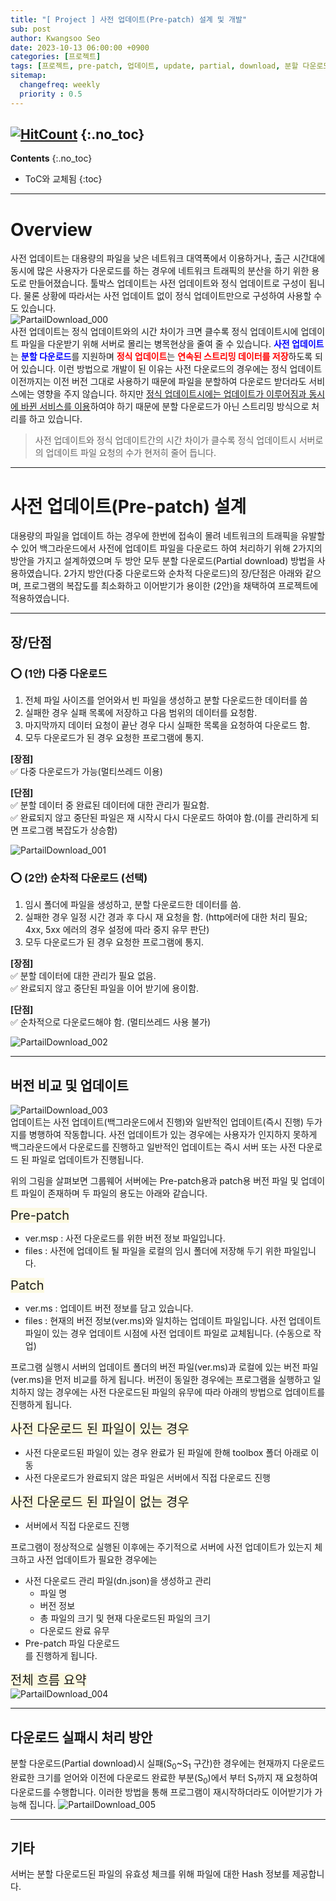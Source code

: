```yaml
---
title: "[ Project ] 사전 업데이트(Pre-patch) 설계 및 개발" 
sub: post
author: Kwangsoo Seo
date: 2023-10-13 06:00:00 +0900
categories: [프로젝트]
tags: [프로젝트, pre-patch, 업데이트, update, partial, download, 분할 다운로드]
sitemap:
  changefreq: weekly
  priority : 0.5
---
```

[![HitCount](https://hits.dwyl.com/MonosLab/post38.svg?style=flat-square&show=unique)](http://hits.dwyl.com/MonosLab/post38)
{:.no_toc}
---
**Contents**
{:.no_toc}

* ToC와 교체됨
{:toc}  

---   
# <b> Overview</b>   
사전 업데이트는 대용량의 파일을 낮은 네트워크 대역폭에서 이용하거나, 출근 시간대에 동시에 많은 사용자가 다운로드를 하는 경우에 네트워크 트래픽의 분산을 하기 위한 용도로 만들어졌습니다. 툴박스 업데이트는 사전 업데이트와 정식 업데이트로 구성이 됩니다. 물론 상황에 따라서는 사전 업데이트 없이 정식 업데이트만으로 구성하여 사용할 수도 있습니다.   
![PartailDownload_000](https://monoslab.github.io/assets/img/posts/update_method.png)   
사전 업데이트는 정식 업데이트와의 시간 차이가 크면 클수록 정식 업데이트시에 업데이트 파일을 다운받기 위해 서버로 몰리는 병목현상을 줄여 줄 수 있습니다. <span style="color:blue;font-weight: bold;">사전 업데이트</span>는 <span style="color:blue;font-weight: bold;">분할 다운로드</span>를 지원하며 <span style="color:red;font-weight: bold;">정식 업데이트</span>는 <span style="color:red;font-weight: bold;">연속된 스트리밍 데이터를 저장</span>하도록 되어 있습니다. 이런 방법으로 개발이 된 이유는 사전 다운로드의 경우에는 정식 업데이트 이전까지는 이전 버전 그대로 사용하기 때문에 파일을 분할하여 다운로드 받더라도 서비스에는 영향을 주지 않습니다. 하지만 <span style="text-decoration:underline">정식 업데이트시에는 업데이트가 이루어짐과 동시에 바뀐 서비스를 이용</span>하여야 하기 때문에 분할 다운로드가 아닌 스트리밍 방식으로 처리를 하고 있습니다.   
> 사전 업데이트와 정식 업데이트간의 시간 차이가 클수록 정식 업데이트시 서버로의 업데이트 파일 요청의 수가 현저히 줄어 듭니다.    

---   
# <b>사전 업데이트(Pre-patch) 설계</b>   
대용량의 파일을 업데이트 하는 경우에 한번에 접속이 몰려 네트워크의 트래픽을 유발할 수 있어 백그라운드에서 사전에 업데이트 파일을 다운로드 하여 처리하기 위해 2가지의 방안을 가지고 설계하였으며 두 방안 모두 분할 다운로드(Partial download) 방법을 사용하였습니다.
2가지 방안(다중 다운로드와 순차적 다운로드)의 장/단점은 아래와 같으며, 프로그램의 복잡도를 최소화하고 이어받기가 용이한 (2안)을 채택하여 프로젝트에 적용하였습니다.

---   

## <b>장/단점</b>   
### <b>⭕ (1안) 다중 다운로드</b>   
1. 전체 파일 사이즈를 얻어와서 빈 파일을 생성하고 분할 다운로드한 데이터를 씀   
2. 실패한 경우 실패 목록에 저장하고 다음 범위의 데이터를 요청함.   
3. 마지막까지 데이터 요청이 끝난 경우 다시 실패한 목록을 요청하여 다운로드 함.   
4. 모두 다운로드가 된 경우 요청한 프로그램에 통지.   

<b>[장점]</b>   
✅ 다중 다운로드가 가능(멀티쓰레드 이용)   

<b>[단점]</b>   
✅ 분할 데이터 중 완료된 데이터에 대한 관리가 필요함.   
✅ 완료되지 않고 중단된 파일은 재 시작시 다시 다운로드 하여야 함.(이를 관리하게 되면 프로그램 복잡도가 상승함)   

![PartailDownload_001](https://monoslab.github.io/assets/img/posts/prj_mpdn_001.png)   

### <b>⭕ (2안) 순차적 다운로드 (선택)</b>   
1. 임시 폴더에 파일을 생성하고, 분할 다운로드한 데이터를 씀.   
2. 실패한 경우 일정 시간 경과 후 다시 재 요청을 함. (http에러에 대한 처리 필요; 4xx, 5xx 에러의 경우 설정에 따라 중지 유무 판단)   
3. 모두 다운로드가 된 경우 요청한 프로그램에 통지.   

<b>[장점]</b>   
✅ 분할 데이터에 대한 관리가 필요 없음.   
✅ 완료되지 않고 중단된 파일을 이어 받기에 용이함.   

<b>[단점]</b>   
✅ 순차적으로 다운로드해야 함. (멀티쓰레드 사용 불가)   

![PartailDownload_002](https://monoslab.github.io/assets/img/posts/prj_mpdn_002.png)   

---   

## <b>버전 비교 및 업데이트</b>   
![PartailDownload_003](https://monoslab.github.io/assets/img/posts/prj_mpdn_003.png)   
업데이트는 사전 업데이트(백그라운드에서 진행)와 일반적인 업데이트(즉시 진행) 두가지를 병행하여 작동합니다. 사전 업데이트가 있는 경우에는 사용자가 인지하지 못하게 백그라운드에서 다운로드를 진행하고 일반적인 업데이트는 즉시 서버 또는 사전 다운로드 된 파일로 업데이트가 진행됩니다. 

위의 그림을 살펴보면 그룹웨어 서버에는 Pre-patch용과 patch용 버전 파일 및 업데이트 파일이 존재하며 두 파일의 용도는 아래와 같습니다.   

<span style="font-size:20px; background-color:#fcf9e1"> Pre-patch </span>
* ver.msp : 사전 다운로드를 위한 버전 정보 파일입니다.   
* files : 사전에 업데이트 될 파일을 로컬의 임시 폴더에 저장해 두기 위한 파일입니다.   

<span style="font-size:20px; background-color:#fcf9e1"> Patch </span>   
* ver.ms : 업데이트 버전 정보를 담고 있습니다.   
* files : 현재의 버전 정보(ver.ms)와 일치하는 업데이트 파일입니다. 사전 업데이트 파일이 있는 경우 업데이트 시점에 사전 업데이트 파일로 교체됩니다. (수동으로 작업)   

프로그램 실행시 서버의 업데이트 폴더의 버전 파일(ver.ms)과 로컬에 있는 버전 파일(ver.ms)을 먼저 비교를 하게 됩니다. 버전이 동일한 경우에는 프로그램을 실행하고 일치하지 않는 경우에는 사전 다운로드된 파일의 유무에 따라 아래의 방법으로 업데이트를 진행하게 됩니다.   

<span style="font-size:20px; background-color:#fcf9e1"> 사전 다운로드 된 파일이 있는 경우 </span>   
* 사전 다운로드된 파일이 있는 경우 완료가 된 파일에 한해 toolbox 폴더 아래로 이동   
* 사전 다운로드가 완료되지 않은 파일은 서버에서 직접 다운로드 진행   

<span style="font-size:20px; background-color:#fcf9e1"> 사전 다운로드 된 파일이 없는 경우 </span>   
* 서버에서 직접 다운로드 진행

프로그램이 정상적으로 실행된 이후에는 주기적으로 서버에 사전 업데이트가 있는지 체크하고 사전 업데이트가 필요한 경우에는   
* 사전 다운로드 관리 파일(dn.json)을 생성하고 관리   
  * 파일 명   
  * 버전 정보   
  * 총 파일의 크기 및 현재 다운로드된 파일의 크기   
  * 다운로드 완료 유무   
* Pre-patch 파일 다운로드   
를 진행하게 됩니다.   

<span style="font-size:20px; background-color:#fcf9e1"> 전체 흐름 요약 </span>   
![PartailDownload_004](https://monoslab.github.io/assets/img/posts/prj_mpdn_004.png)   

---

## <b>다운로드 실패시 처리 방안</b>  
분할 다운로드(Partial download)시 실패(S<sub>0</sub>~S<sub>1</sub> 구간)한 경우에는 현재까지 다운로드 완료한 크기를 얻어와 이전에 다운로드 완료한 부분(S<sub>0</sub>)에서 부터 S<sub>1</sub>까지  재 요청하여 다운로드를 수행합니다. 이러한 방법을 통해 프로그램이 재시작하더라도 이어받기가 가능해 집니다.
![PartailDownload_005](https://monoslab.github.io/assets/img/posts/prj_mpdn_005.png)   

---

## 기타   
서버는 분할 다운로드된 파일의 유효성 체크를 위해 파일에 대한 Hash 정보를 제공합니다.   
